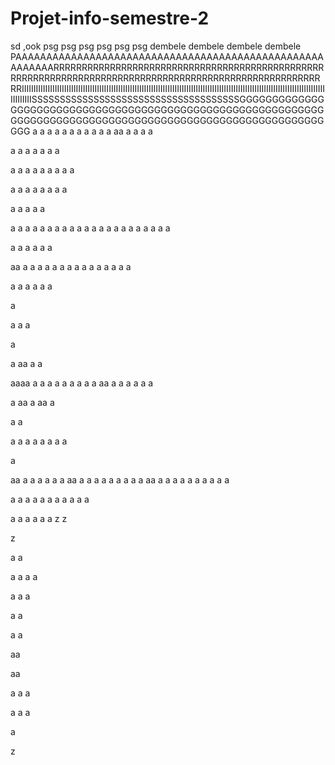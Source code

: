 # Projet-info-semestre-2
sd
,ook
psg psg psg psg psg psg 
dembele dembele dembele dembele 
PAAAAAAAAAAAAAAAAAAAAAAAAAAAAAAAAAAAAAAAAAAAAAAAAAAAAAAAAARRRRRRRRRRRRRRRRRRRRRRRRRRRRRRRRRRRRRRRRRRRRRRRRRRRRRRRRRRRRRRRRRRRRRRRRRRRRRRRRRRRRRRRRRRRRRRRRRRRRRRRRRIIIIIIIIIIIIIIIIIIIIIIIIIIIIIIIIIIIIIIIIIIIIIIIIIIIIIIIIIIIIIIIIIIIIIIIIIIIIIIIIIIIIIIIIIIIIIIIIIIIIIIIIIIIIIIIIIIIIIIIIIIIIIIIIIIIIIIIIIISSSSSSSSSSSSSSSSSSSSSSSSSSSSSSSSSSSSSGGGGGGGGGGGGGGGGGGGGGGGGGGGGGGGGGGGGGGGGGGGGGGGGGGGGGGGGGGGGGGGGGGGGGGGGGGGGGGGGGGGGGGGGGGGGGGGGGGGGGGGGGGGGGGGG
a
a
a
a
a
a
a
a
a
a
a
aa
a
a
a
a

a
a
a
a
a
a
a

a
a
a
a
a
a
a
a
a

a
a
a
a
a
a
a
a

a
a
a
a
a

a
a
a
a
a
a
a
a
a
a
a
a
a
a
a
a
a
a
a
a
a
a

a
a
a
a
a
a







aa
a
a
a
a
a
a
a
a
a
a
a
a
a
a
a

a
a
a
a
a
a

a

a
a
a


a

a
aa
a
a

aaaa
a
a
a
a
a
a
a
a
a
aa
a
a
a
a
a
a

a
aa
a
aa
a

a
a

a
a
a
a
a
a
a
a

a






aa
a
a
a
a
a
a
aa
a
a
a
a
a
a
a
a
a
aa
a
a
a
a
a
a
a
a
a
a

a
a
a
a
a
a
a
a
a
a
a

a
a
a
a
a
a
z
z

z













































































































































































































































































































































































































































































































































































a
a

a
a
a
a

a
a
a

a
a

a
a

aa

aa

a
a
a

a
a
a

a




































































































































































































































































































































































































































































































































































































































































































































































































































































               
z
